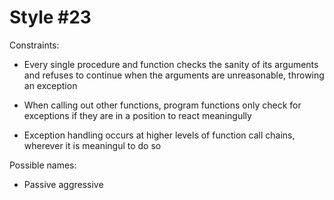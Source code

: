 Style #23
==============================

Constraints:

- Every single procedure and function checks the sanity of its
  arguments and refuses to continue when the arguments are
  unreasonable, throwing an exception

- When calling out other functions, program functions only check for exceptions if they are in a position to react meaningully

- Exception handling occurs at higher levels of function call chains, wherever it is meaningul to do so

Possible names:

- Passive aggressive



